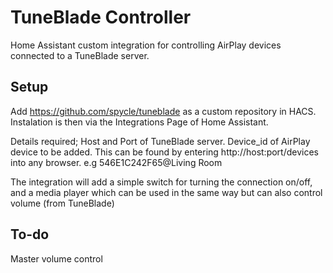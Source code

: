 # TuneBlade Controller
Home Assistant custom integration for controlling AirPlay devices connected to a TuneBlade server.

## Setup
Add https://github.com/spycle/tuneblade as a custom repository in HACS.
Instalation is then via the Integrations Page of Home Assistant.

Details required;
Host and Port of TuneBlade server.
Device_id of AirPlay device to be added. This can be found by entering http://host:port/devices into any browser.
e.g 546E1C242F65@Living Room

The integration will add a simple switch for turning the connection on/off, and a media player which can be used in the same way but can also control volume (from TuneBlade)

## To-do
Master volume control

